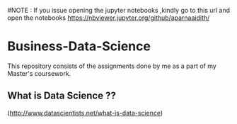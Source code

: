 #NOTE : If you issue opening the jupyter notebooks ,kindly go to this url and open the notebooks https://nbviewer.jupyter.org/github/aparnaaidith/

# Business-Data-Science
This repository consists of the assignments done by me as a part of my Master's coursework.

##  What is Data Science ??
(http://www.datascientists.net/what-is-data-science)
